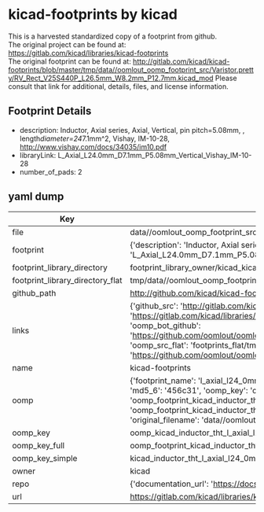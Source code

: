 # kicad-footprints by kicad  
This is a harvested standardized copy of a footprint from github.  
The original project can be found at:  
https://gitlab.com/kicad/libraries/kicad-footprints  
The original footprint can be found at:
http://gitlab.com/kicad/kicad-footprints/blob/master/tmp/data//oomlout_oomp_footprint_src/Varistor.pretty/RV_Rect_V25S440P_L26.5mm_W8.2mm_P12.7mm.kicad_mod
Please consult that link for additional, details, files, and license information.  
## Footprint Details
* description: Inductor, Axial series, Axial, Vertical, pin pitch=5.08mm, , length*diameter=24*7.1mm^2, Vishay, IM-10-28, http://www.vishay.com/docs/34035/im10.pdf  
* libraryLink: L_Axial_L24.0mm_D7.1mm_P5.08mm_Vertical_Vishay_IM-10-28  
* number_of_pads: 2  
## yaml dump  
| Key | Value |  
| --- | --- |  
| file | data//oomlout_oomp_footprint_src/kicad-footprints/Inductor_THT.pretty/L_Axial_L24.0mm_D7.1mm_P5.08mm_Vertical_Vishay_IM-10-28.kicad_mod |  
| footprint | {'description': 'Inductor, Axial series, Axial, Vertical, pin pitch=5.08mm, , length*diameter=24*7.1mm^2, Vishay, IM-10-28, http://www.vishay.com/docs/34035/im10.pdf', 'libraryLink': 'L_Axial_L24.0mm_D7.1mm_P5.08mm_Vertical_Vishay_IM-10-28', 'number_of_pads': 2} |  
| footprint_library_directory | footprint_library_owner/kicad_kicad-footprints/ |  
| footprint_library_directory_flat | tmp/data//oomlout_oomp_footprint_src/footprints_flat/kicad_inductor_tht_l_axial_l24_0mm_d7_1mm_p5_08mm_vertical_vishay_im_10_28/working |  
| github_path | http://github.com/kicad/kicad-footprints/blob/master/tmp/data//oomlout_oomp_footprint_src/Inductor_THT.pretty/L_Axial_L24.0mm_D7.1mm_P5.08mm_Vertical_Vishay_IM-10-28.kicad_mod |  
| links | {'github_src': 'http://gitlab.com/kicad/kicad-footprints/blob/master/tmp/data//oomlout_oomp_footprint_src/Varistor.pretty/RV_Rect_V25S440P_L26.5mm_W8.2mm_P12.7mm.kicad_mod', 'github_src_repo': 'https://gitlab.com/kicad/libraries/kicad-footprints', 'oomp_bot': 'tmp/data//oomlout_oomp_footprint_src/footprints/kicad_inductor_tht_l_axial_l24_0mm_d7_1mm_p5_08mm_vertical_vishay_im_10_28/working', 'oomp_bot_github': 'https://github.com/oomlout/oomlout_oomp_footprint_bot/tree/main/tmp/data//oomlout_oomp_footprint_src/footprints/kicad_inductor_tht_l_axial_l24_0mm_d7_1mm_p5_08mm_vertical_vishay_im_10_28/working', 'oomp_src_flat': 'footprints_flat/tmp/data//oomlout_oomp_footprint_src/footprints_flat/kicad_inductor_tht_l_axial_l24_0mm_d7_1mm_p5_08mm_vertical_vishay_im_10_28/working', 'oomp_src_flat_github': 'https://github.com/oomlout/oomlout_oomp_footprint_src/tree/main/tmp/data//oomlout_oomp_footprint_src/footprints_flat/kicad_inductor_tht_l_axial_l24_0mm_d7_1mm_p5_08mm_vertical_vishay_im_10_28/working'} |  
| name | kicad-footprints |  
| oomp | {'footprint_name': 'l_axial_l24_0mm_d7_1mm_p5_08mm_vertical_vishay_im_10_28', 'library_name': 'inductor_tht', 'md5': '456c31ec639cec9989899d81c954995a', 'md5_10': '456c31ec63', 'md5_5': '456c3', 'md5_6': '456c31', 'oomp_key': 'oomp_kicad_inductor_tht_l_axial_l24_0mm_d7_1mm_p5_08mm_vertical_vishay_im_10_28', 'oomp_key_extra': 'oomp_footprint_kicad_inductor_tht_l_axial_l24_0mm_d7_1mm_p5_08mm_vertical_vishay_im_10_28', 'oomp_key_full': 'oomp_footprint_kicad_inductor_tht_l_axial_l24_0mm_d7_1mm_p5_08mm_vertical_vishay_im_10_28_456c31', 'oomp_key_simple': 'kicad_inductor_tht_l_axial_l24_0mm_d7_1mm_p5_08mm_vertical_vishay_im_10_28', 'original_filename': 'data//oomlout_oomp_footprint_src/kicad-footprints/Inductor_THT.pretty/L_Axial_L24.0mm_D7.1mm_P5.08mm_Vertical_Vishay_IM-10-28.kicad_mod', 'owner_name': 'kicad'} |  
| oomp_key | oomp_kicad_inductor_tht_l_axial_l24_0mm_d7_1mm_p5_08mm_vertical_vishay_im_10_28 |  
| oomp_key_full | oomp_footprint_kicad_inductor_tht_l_axial_l24_0mm_d7_1mm_p5_08mm_vertical_vishay_im_10_28 |  
| oomp_key_simple | kicad_inductor_tht_l_axial_l24_0mm_d7_1mm_p5_08mm_vertical_vishay_im_10_28 |  
| owner | kicad |  
| repo | {'documentation_url': 'https://docs.github.com/rest/repos/repos#get-a-repository', 'message': 'Not Found'} |  
| url | https://gitlab.com/kicad/libraries/kicad-footprints |  


